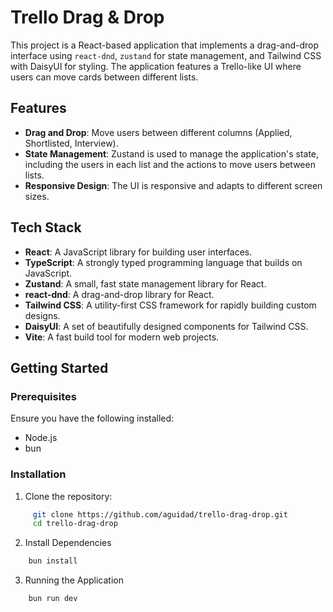 # Trello Drag & Drop

This project is a React-based application that implements a drag-and-drop interface using `react-dnd`, `zustand` for state management, and Tailwind CSS with DaisyUI for styling. The application features a Trello-like UI where users can move cards between different lists.

## Features

- **Drag and Drop**: Move users between different columns (Applied, Shortlisted, Interview).
- **State Management**: Zustand is used to manage the application's state, including the users in each list and the actions to move users between lists.
- **Responsive Design**: The UI is responsive and adapts to different screen sizes.

## Tech Stack

- **React**: A JavaScript library for building user interfaces.
- **TypeScript**: A strongly typed programming language that builds on JavaScript.
- **Zustand**: A small, fast state management library for React.
- **react-dnd**: A drag-and-drop library for React.
- **Tailwind CSS**: A utility-first CSS framework for rapidly building custom designs.
- **DaisyUI**: A set of beautifully designed components for Tailwind CSS.
- **Vite**: A fast build tool for modern web projects.

## Getting Started

### Prerequisites

Ensure you have the following installed:

- Node.js
- bun

### Installation

1. Clone the repository:

```bash
     git clone https://github.com/aguidad/trello-drag-drop.git
     cd trello-drag-drop
```

2. Install Dependencies

```bash
    bun install
```

3. Running the Application

```bash
    bun run dev
```

